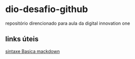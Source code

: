 # dio-desafio-github
repositório direncionado para aula  da digital innovation one


## links úteis
[sintaxe Basica mackdown](https://www.markdownguide.org/)
